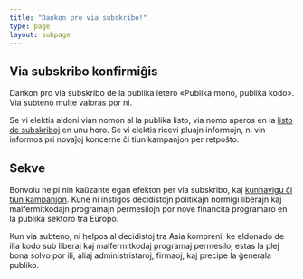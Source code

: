 ```yaml
---
title: "Dankon pro via subskribo!"
type: page
layout: subpage
---
```


## Via subskribo konfirmiĝis

Dankon pro via subskribo de la publika letero «Publika mono, publika kodo».  Via
subteno multe valoras por ni.

Se vi elektis aldoni vian nomon al la publika listo, via nomo aperos en la
[listo de subskriboj](../all-signatures) en unu horo.  Se vi elektis ricevi
pluajn informojn, ni vin informos pri novaĵoj koncerne ĉi tiun kampanjon per
retpoŝto.

## Sekve

Bonvolu helpi nin kaŭzante egan efekton per via subskribo, kaj [kunhavigu ĉi
tiun kampanjon](../../#spread). Kune ni instigos decidistojn politikajn normigi
liberajn kaj malfermitkodajn programajn permesilojn por nove financita
programaro en la publika sektoro tra Eŭropo.

Kun via subteno, ni helpos al decidistoj tra Asia kompreni, ke eldonado de
ilia kodo sub liberaj kaj malfermitkodaj programaj permesiloj estas la plej bona
solvo por ili, aliaj administristaroj, firmaoj, kaj precipe la ĝenerala publiko.
